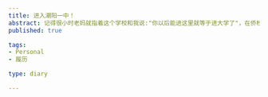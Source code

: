 ```yaml
--- 
title: 进入潮阳一中！
abstract: 记得很小时老妈就指着这个学校和我说:"你以后能进这里就等于进大学了"，在侨校的三年波平如镜的成绩似乎注定我会进入这所高中经历一段阳光般的年华。
published: true

tags: 
- Personal
- 履历

type: diary

---
```

